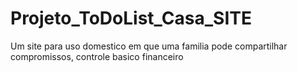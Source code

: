 # Projeto_ToDoList_Casa_SITE
Um site para uso domestico em que uma familia pode compartilhar compromissos, controle basico financeiro
